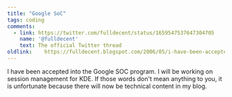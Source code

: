 ```yaml
---
title: "Google SoC"
tags: coding
comments:
  - link: https://twitter.com/fulldecent/status/1659547537647304705
    name: '@fulldecent'
    text: The official Twitter thread
oldlink:	https://fulldecent.blogspot.com/2006/05/i-have-been-accepted-into-google-soc.html
---
```


I have been accepted into the Google SOC program. I will be working on session management for KDE. If those words don't mean anything to you, it is unfortunate because there will now be technical content in my blog.